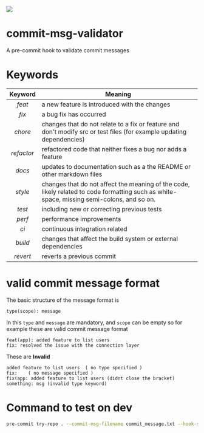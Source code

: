 ![](https://img.shields.io/codecov/c/github/Gorgeous-Ghouls/commit-msg-validator?style=for-the-badge)

# commit-msg-validator
A pre-commit hook to validate commit messages

# Keywords

|  Keyword   | Meaning                                                                                                                                    |
|:----------:|--------------------------------------------------------------------------------------------------------------------------------------------|
|   $feat$   | a new feature is introduced with the changes                                                                                               |
|   $fix$    | a bug fix has occurred                                                                                                                     |
|  $chore$   | changes that do not relate to a fix or feature and don't modify src or test files (for example updating dependencies)                      |
| $refactor$ | refactored code that neither fixes a bug nor adds a feature                                                                                |
|   $docs$   | updates to documentation such as a the README or other markdown files                                                                      |
|  $style$   | changes that do not affect the meaning of the code, likely related to code formatting such as white-space, missing semi-colons, and so on. |
|   $test$   | including new or correcting previous tests                                                                                                 |
|   $perf$   | performance improvements                                                                                                                   |
|    $ci$    | continuous integration related                                                                                                             |
|  $build$   | changes that affect the build system or external dependencies                                                                              |
|  $revert$  | reverts a previous commit                                                                                                                  |


# valid commit message format
The basic structure of the message format is 
```
type(scope): message
```
In this `type` and `message` are mandatory, and `scope` can be empty
so for example these are valid commit message format
```
feat(app): added feature to list users
fix: resolved the issue with the connection layer
```
These are **Invalid**
```
added feature to list users  ( no type specified )
fix:    ( no message specified )
fix(app: added feature to list users (didnt close the bracket)
something: msg (invalid type keyword)
```




# Command to test on dev
```bash
pre-commit try-repo . --commit-msg-filename commit_message.txt --hook-stage commit-msg
```
